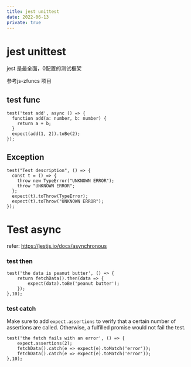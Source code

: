 ```yaml
---
title: jest unittest
date: 2022-06-13
private: true
---
```

# jest unittest
jest 是最全面，0配置的测试框架

参考js-zfuncs 项目

## test func
    test('test add', async () => {
      function add(a: number, b: number) {
        return a + b;
      }
      expect(add(1, 2)).toBe(2);
    });

## Exception

    test("Test description", () => {
      const t = () => {
        throw new TypeError("UNKNOWN ERROR");
        throw "UNKNOWN ERROR";
      };
      expect(t).toThrow(TypeError);
      expect(t).toThrow("UNKNOWN ERROR");
    });

# Test async
refer: https://jestjs.io/docs/asynchronous

### test then

    test('the data is peanut butter', () => {
        return fetchData().then(data => {
            expect(data).toBe('peanut butter');
        });
    },10);

### test catch
Make sure to add `expect.assertions` to verify that a certain number of assertions are called. 
Otherwise, a fulfilled promise would not fail the test.

    test('the fetch fails with an error', () => {
        expect.assertions(2);
        fetchData().catch(e => expect(e).toMatch('error'));
        fetchData().catch(e => expect(e).toMatch('error'));
    },10);